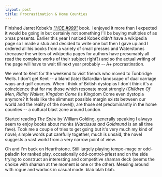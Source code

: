 ```yaml
---
layout: post
title: Procrastination & Home Counties
---
```


Finished Jarret Kobek's _["HOE #999"](https://bookworks.org.uk/node/154)_ book. I enjoyed it more than I expected it would be going in but certainly not something I'll be buying multiples of as xmas presents. Earlier this year I noticed Kobek didn't have a wikipedia page so I made a stub and decided to write one but then I gave up and I ordered all his books from a variety of small presses and Waterstones (because the writers of wikipedia pages for authors have presumably all read the complete works of their subject right?) and so the actual writing of the page will have to wait till next year probably -- A+ procrastination.

We went to Kent for the weekend to visit friends who moved to Tunbridge Wells. I don't get Kent -- a bland (late) Ballardian landscape of dual carriage ways and golf courses. When I think of British dystopias I don't think it's a coincidence that for me those which resonate most strongly (_Children Of Men_, _Ridley Walker_, _Kingdom Come_ (is Kingdom Come even dystopia anymore? It feels like the slimmest possible margin exists between our world and the reality of the novel)), are those set predominantly in the home counties -- a cultural blast zone around London.

Started reading _The Spire_ by William Golding, generally speaking I always seem to enjoy books about monks (_Narcissus and Goldmund_ is an all time fave). Took me a couple of tries to get going but it's very much my kind of novel; simple words put carefully together, much is unsaid, the novel suggests a vast world from a very narrow point of view.

Oh and I'm back on Hearthstone. Still largely playing tempo-mage or odd-paladin for ranked play, occasionally odd-control-priest and on the side trying to construct an interesting and competitive shaman deck (seems the choice with shaman at the moment is one or the other). Messing around with rogue and warlock in casual mode.  blab blah blah.